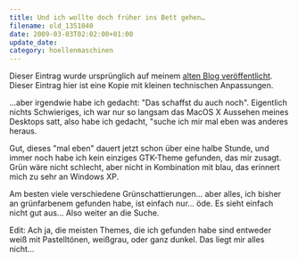 ```yaml
---
title: Und ich wollte doch früher ins Bett gehen…
filename: old_1351040
date: 2009-03-03T02:02:00+01:00
update_date:
category: hoellenmaschinen
---
```

Dieser Eintrag wurde ursprünglich auf meinem [alten Blog veröffentlicht](https://stu.blogger.de/stories/1351040/). Dieser Eintrag hier ist eine Kopie mit kleinen technischen Anpassungen.

…aber irgendwie habe ich gedacht: "Das schaffst du auch noch". Eigentlich nichts Schwieriges, ich war nur so langsam das MacOS X Aussehen meines Desktops satt, also habe ich gedacht, "suche ich mir mal eben was anderes heraus.

Gut, dieses "mal eben" dauert jetzt schon über eine halbe Stunde, und immer noch habe ich kein einziges GTK-Theme gefunden, das mir zusagt. Grün wäre nicht schlecht, aber nicht in Kombination mit blau, das erinnert mich zu sehr an Windows XP.

Am besten viele verschiedene Grünschattierungen… aber alles, ich bisher an grünfarbenem gefunden habe, ist einfach nur… öde. Es sieht einfach nicht gut aus… Also weiter an die Suche.

Edit: Ach ja, die meisten Themes, die ich gefunden habe sind entweder weiß mit Pastelltönen, weißgrau, oder ganz dunkel. Das liegt mir alles nicht…
